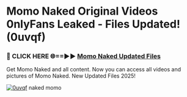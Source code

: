 # Momo Naked Original Videos 0nlyFans Leaked - Files Updated! (0uvqf)

<h3>🔴 CLICK HERE 🌐==►► <a href="https://tinyurl.com/up5wt9bj" rel="nofollow">Momo Naked Updated Files</a></h3>

Get Momo Naked and all content. Now you can access all videos and pictures of Momo Naked. New Updated Files 2025!

[![0uvqf](https://i.imgur.com/ABiUzMV.gif)](https://tinyurl.com/up5wt9bj)
naked momo